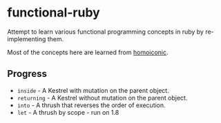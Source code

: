 functional-ruby
===============

Attempt to learn various functional programming concepts in ruby by re-implementing them.

Most of the concepts here are learned from [homoiconic](https://github.com/raganwald/homoiconic/blob/master/homoiconic.markdown).

## Progress

* ```inside``` - A Kestrel with mutation on the parent object.
* ```returning``` - A Kestrel without mutation on the parent object.
* ```into``` - A thrush that reverses the order of execution.
* ```let``` - A thrush by scope - run on 1.8
